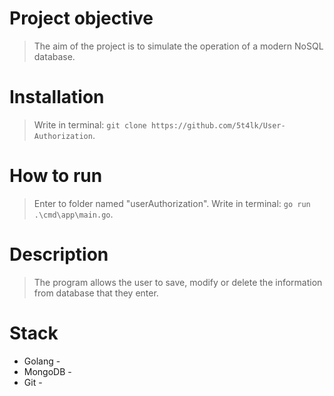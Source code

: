 # Project objective
> The aim of the project is to simulate the operation of a modern NoSQL database.
# Installation
> Write in terminal: `git clone https://github.com/5t4lk/User-Authorization`.
# How to run
> Enter to folder named "userAuthorization". Write in terminal: `go run .\cmd\app\main.go`.
# Description
> The program allows the user to save, modify or delete the information from database that they enter.
# Stack
- Golang - 
- MongoDB - 
- Git - 
